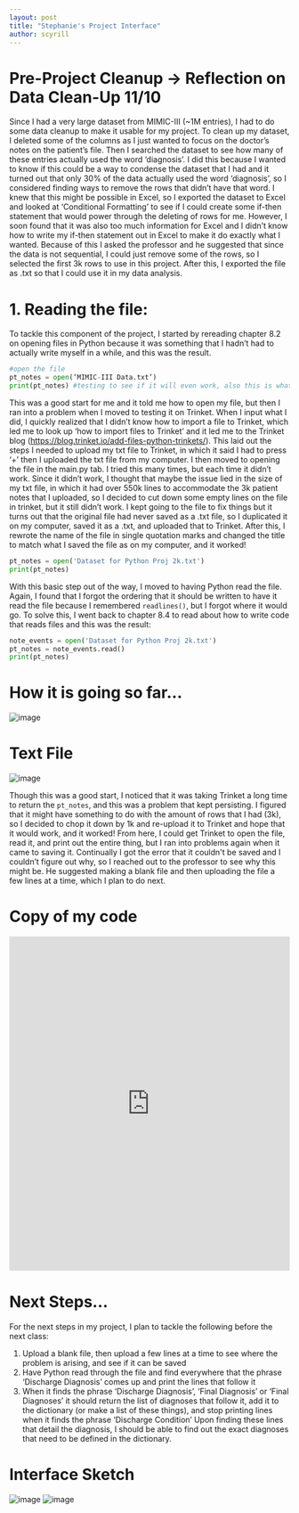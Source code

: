 ```yaml
---
layout: post
title: "Stephanie's Project Interface"
author: scyrill
---
```


# Pre-Project Cleanup → Reflection on Data Clean-Up 11/10
Since I had a very large dataset from MIMIC-III (~1M entries), I had to do some data cleanup to make it usable for my project. To clean up my dataset, I deleted some of the columns as I just wanted to focus on the doctor’s notes on the patient’s file. Then I searched the dataset to see how many of these entries actually used the word ‘diagnosis’. I did this because I wanted to know if this could be a way to condense the dataset that I had and it turned out that only 30% of the data actually used the word ‘diagnosis’, so I considered finding ways to remove the rows that didn’t have that word. I knew that this might be possible in Excel, so I exported the dataset to Excel and looked at ‘Conditional Formatting’ to see if I could create some if-then statement that would power through the deleting of rows for me. However, I soon found that it was also too much information for Excel and I didn’t know how to write my if-then statement out in Excel to make it do exactly what I wanted. Because of this I asked the professor and he suggested that since the data is not sequential, I could just remove some of the rows, so I selected the first 3k rows to use in this project. After this, I exported the file as .txt so that I could use it in my data analysis. 

# 1. Reading the file: 
To tackle this component of the project, I started by rereading chapter 8.2 on opening files in Python because it was something that I hadn’t had to actually write myself in a while, and this was the result. 

```python 
#open the file 
pt_notes = open(‘MIMIC-III Data.txt’)
print(pt_notes) #testing to see if it will even work, also this is what the book said to do 
```

This was a good start for me and it told me how to open my file, but then I ran into a problem when I moved to testing it on Trinket. When I input what I did, I quickly realized that I didn’t know how to import a file to Trinket, which led me to look up ‘how to import files to Trinket’ and it led me to the Trinket blog (https://blog.trinket.io/add-files-python-trinkets/). This laid out the steps I needed to upload my txt file to Trinket, in which it said I had to press ‘+’ then I uploaded the txt file from my computer. I then moved to opening the file in the main.py tab. I tried this many times, but each time it didn’t work. Since it didn’t work, I thought that maybe the issue lied in the size of my txt file, in which it had over 550k lines to accommodate the 3k patient notes that I uploaded, so I decided to cut down some empty lines on the file in trinket, but it still didn’t work. I kept going to the file to fix things but it turns out that the original file had never saved as a .txt file, so I duplicated it on my computer, saved it as a .txt, and uploaded that to Trinket. After this, I rewrote the name of the file in single quotation marks and changed the title to match what I saved the file as on my computer, and it worked!

```python 
pt_notes = open('Dataset for Python Proj 2k.txt')
print(pt_notes)
```

With this basic step out of the way, I moved to having Python read the file. Again, I found that I forgot the ordering that it should be written to have it read the file because I remembered ```readlines()```, but I forgot where it would go. To solve this, I went back to chapter 8.4 to read about how to write code that reads files and this was the result: 

``` python
note_events = open('Dataset for Python Proj 2k.txt')
pt_notes = note_events.read()
print(pt_notes)
```

# How it is going so far...
![image](https://user-images.githubusercontent.com/92882368/142267543-afed5947-2937-4b34-ac5a-eb70931c8c6b.png)

# Text File 
![image](https://user-images.githubusercontent.com/92882368/142267594-4fe3420b-8cde-4165-8a4b-afbaf03e0632.png)

Though this was a good start, I noticed that it was taking Trinket a long time to return the ```pt_notes```, and this was a problem that kept persisting. I figured that it might have something to do with the amount of rows that I had (3k), so I decided to chop it down by 1k and re-upload it to Trinket and hope that it would work, and it worked! From here, I could get Trinket to open the file, read it, and print out the entire thing, but I ran into problems again when it came to saving it. Continually I got the error that it couldn't be saved and I couldn’t figure out why, so I reached out to the professor to see why this might be. He suggested making a blank file and then uploading the file a few lines at a time, which I plan to do next. 

# Copy of my code
<iframe src="https://trinket.io/embed/python/d081208c70" width="100%" height="600" frameborder="0" marginwidth="0" marginheight="0" allowfullscreen></iframe>

# Next Steps…
For the next steps in my project, I plan to tackle the following before the next class: 
1. Upload a blank file, then upload a few lines at a time to see where the problem is arising, and see if it can be saved 
2. Have Python read through the file and find everywhere that the phrase ‘Discharge Diagnosis’ comes up and print the lines that follow it
3. When it finds the phrase ‘Discharge Diagnosis’, ‘Final Diagnosis’ or ‘Final Diagnoses’ it should return the list of diagnoses that follow it, add it to the dictionary (or make a list of these things), and stop printing lines when it finds the phrase ‘Discharge Condition’ 
Upon finding these lines that detail the diagnosis, I should be able to find out the exact diagnoses that need to be defined in the dictionary. 

# Interface Sketch
![image](https://user-images.githubusercontent.com/92882368/142267937-2393f887-2e4c-4c54-81c3-6c35b2384796.png)
![image](https://user-images.githubusercontent.com/92882368/142267960-6984cd67-09ec-4bc2-a162-e59fd96cf40c.png)
